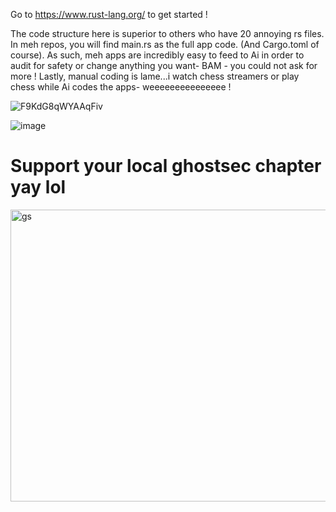 
Go to https://www.rust-lang.org/ to get started ! 

The code structure here is superior to others who have 20 annoying  rs files. In meh repos, you will find main.rs as the full app code. (And Cargo.toml of course). As such, meh apps are incredibly easy to feed to Ai in order to audit for safety or change anything you want- BAM - you could not ask for more ! Lastly, manual coding is lame...i watch chess streamers or play chess while Ai codes the apps- weeeeeeeeeeeeeee !


![F9KdG8qWYAAqFiv](https://github.com/user-attachments/assets/7fd7ac2c-dbb6-40a5-90f8-07bda572cfcd)









![image](https://github.com/user-attachments/assets/8a520902-89d7-41a0-950f-480b9c60854b)



# Support your local ghostsec chapter yay lol 

<img width="546" height="467" alt="gs" src="https://github.com/user-attachments/assets/3874a624-40a1-4e17-a061-edc28b16d662" />
